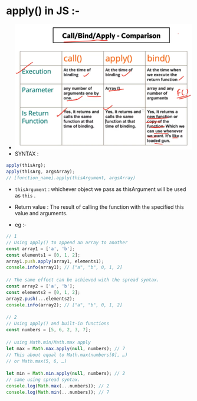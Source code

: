 # apply() in JS :-

-   ![call_apply_bind](../../Images/call_apply_bind.png)
-   SYNTAX :

```js
apply(thisArg);
apply(thisArg, argsArray);
// [function_name].apply(thisArgument, argsArray)
```

-   `thisArgument` : whichever object we pass as thisArgument will be used as `this` .

-   Return value : The result of calling the function with the specified this value and arguments.

-   eg :-

```js
// 1
// Using apply() to append an array to another
const array1 = ['a', 'b'];
const elements1 = [0, 1, 2];
array1.push.apply(array1, elements1);
console.info(array1); // ["a", "b", 0, 1, 2]

// The same effect can be achieved with the spread syntax.
const array2 = ['a', 'b'];
const elements2 = [0, 1, 2];
array2.push(...elements2);
console.info(array2); // ["a", "b", 0, 1, 2]

// 2
// Using apply() and built-in functions
const numbers = [5, 6, 2, 3, 7];

// using Math.min/Math.max apply
let max = Math.max.apply(null, numbers); // 7
// This about equal to Math.max(numbers[0], …)
// or Math.max(5, 6, …)

let min = Math.min.apply(null, numbers); // 2
// same using spread syntax.
console.log(Math.max(...numbers)); // 2
console.log(Math.min(...numbers)); // 7
```
